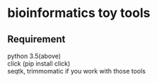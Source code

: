 # bioinformatics toy tools  

Requirement  
----------
  python 3.5(above)  
  click (pip install click)  
  seqtk, trimmomatic if you work with those tools  
  
